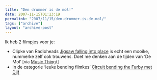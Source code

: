```yaml
---
title: "Den drummer is de mol!"
date: 2007-11-15T01:23:19
permalink: "2007/11/15/den-drummer-is-de-mol/"
tags: ["archive"]
layout: "archive-post"
---
```

Ik heb 2 filmpjes voor je:

* Clipke van Radioheads [Jigsaw falling into place](http://www.youtube.com/watch?v=UKrsBVFsfIQ "http://www.youtube.com/watch?v=UKrsBVFsfIQ") is echt een mooike, nummerke zelf ook trouwens. Doet me denken aan de tijden van ‘De Mol’ \[via [Music Thing](http://musicthing.blogspot.com/2007/11/radioheads-awesome-headcam-music-video.html "http://musicthing.blogspot.com/2007/11/radioheads-awesome-headcam-music-video.html")\]
* In de categorie ‘leuke bending filmkes’ [Circuit bending the Furby met Dijf](http://www.youtube.com/watch?v=1N3U7gy9RRs "http://www.youtube.com/watch?v=1N3U7gy9RRs")
